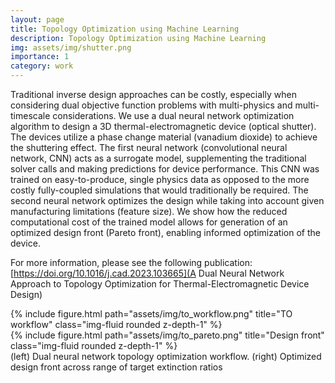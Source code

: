 ```yaml
---
layout: page
title: Topology Optimization using Machine Learning
description: Topology Optimization using Machine Learning
img: assets/img/shutter.png
importance: 1
category: work
---
```


Traditional inverse design approaches can be costly, especially when considering dual objective function problems with multi-physics and multi-timescale considerations.
We use a dual neural network optimization algorithm to design a 3D thermal-electromagnetic device (optical shutter).
The devices utilize a phase change material (vanadium dioxide) to achieve the shuttering effect.
The first neural network (convolutional neural network, CNN) acts as a surrogate model, supplementing the traditional solver calls and making predictions for device performance.
This CNN was trained on easy-to-produce, single physics data as opposed to the more costly fully-coupled simulations that would traditionally be required.
The second neural network optimizes the design while taking into account given manufacturing limitations (feature size).
We show how the reduced computational cost of the trained model allows for generation of an optimized design front (Pareto front), enabling informed optimization of the device.

For more information, please see the following publication: [https://doi.org/10.1016/j.cad.2023.103665](A Dual Neural Network Approach to Topology Optimization for Thermal-Electromagnetic Device Design)

<div class="row">
    <div class="col-sm-8 mt-3 mt-md-0">
        {% include figure.html path="assets/img/to_workflow.png" title="TO workflow" class="img-fluid rounded z-depth-1" %}
    </div>
    <div class="col-sm-8 mt-3 mt-md-0">
        {% include figure.html path="assets/img/to_pareto.png" title="Design front" class="img-fluid rounded z-depth-1" %}          
    </div>
<div class="caption">
    (left) Dual neural network topology optimization workflow. (right) Optimized design front across range of target extinction ratios
</div>
